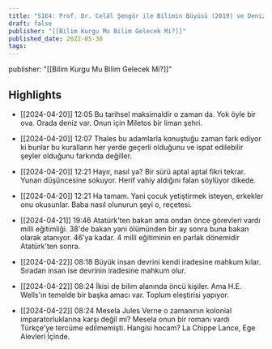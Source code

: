 ```yaml
---
title: "S1E4: Prof. Dr. Celâl Şengör ile Bilimin Büyüsü (2019) ve Denizler Altında 20,000 Fersah (1871)"
draft: false
publisher: "[[Bilim Kurgu Mu Bilim Gelecek Mi?]]"
published_date: 2022-05-30
tags:
---
```

publisher: "[[Bilim Kurgu Mu Bilim Gelecek Mi?]]"


## Highlights
* [[2024-04-20]] 12:05  Bu tarihsel maksimaldir o zaman da. Yok öyle bir ova. Orada deniz var. Onun için Miletos bir liman şehri.

* [[2024-04-20]] 12:07  Thales bu adamlarla konuştuğu zaman fark ediyor ki bunlar bu kuralların her yerde geçerli olduğunu ve ispat edilebilir şeyler olduğunu farkında değiller.

* [[2024-04-20]] 12:21  Hayır, nasıl ya? Bir sürü aptal aptal fikri tekrar. Yunan düşüncesine sokuyor. Herif vahiy aldığını falan söylüyor dikede.

* [[2024-04-20]] 12:21  Ha tamam. Yani çocuk yetiştirmek isteyen, erkekler onu okusunlar. Baba nasıl olunurun şeyi o, reçetesi.

* [[2024-04-21]] 19:46  Atatürk'ten bakan ama ondan önce görevleri vardı milli eğitimliği. 38'de bakan yani ölümünden bir ay sonra buna bakan olarak atanıyor. 46'ya kadar. 4 milli eğitiminin en parlak dönemidir Atatürk'ten sonra.

* [[2024-04-22]] 08:18  Büyük insan devrini kendi iradesine mahkum kılar. Sıradan insan ise devrinin iradesine mahkum olur.

* [[2024-04-22]] 08:24  İkisi de bilim alanında öncü kişiler. Ama H.E. Wells'ın temelde bir başka amacı var. Toplum eleştirisi yapıyor.

* [[2024-04-22]] 08:24  Mesela Jules Verne o zamanının kolonial imparatorluklarına karşı değil mi? Mesela onun bir romanı vardı Türkçe'ye tercüme edilmemişti. Hangisi hocam? La Chippe Lance, Ege Alevleri İçinde.


